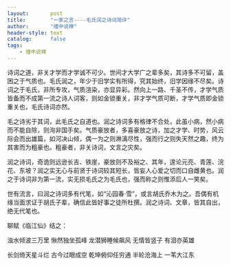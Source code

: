 ```yaml
---
layout:       post
title:        "一家之言----毛氏润之诗词简评"
author:       "缠中说禅"
header-style: text
catalog:      false
tags:
    - 缠中说禅
---
```


诗词之道，非关才学而才学诚不可少。世间才大学广之辈多矣，其诗多不可留，盖困之于气质也。毛氏润之，年少于旧学实有所得，究其始终，旧学因缘不尽矣。诗词之于毛氏，非所专攻，气质渲染，亦显异彩。然向上一路、千圣不传，才学气质皆备而不成第一流之诗人词客，则如金锁重关，非才学气质可断，才学气质即金锁重关也，毛氏诗词亦然。

毛之诗劣于其词，此毛氏之自道也。润之诗词多有格律不合处，此虽小病，然小病而不能自除，则洵非国手矣。气质豪放者，多喜豪放之诗，加之才学、时势，风云际会而出雄篇，如河决山倾，偶一为之则淋漓尽性，强而行之则失天然之趣，终为其害而为粗豪也。粗豪者，非关诗词，文言之灾矣。

润之诗词，奇诡则远逊长吉、铁崖，豪放则不及裕之、其年，遑论元亮、青莲、浣花、东坡？润之实无心与前贤于诗词较其短长，皆妄人心爱之切而口自雌黄也。润之于诗词非为第一流，实无损毛氏之为毛氏也，强而称之则惟添后人一笑矣。

世有流言，曰润之诗词多有代笔，如“沁园春·雪”，或言胡氏乔木为之。吾偶有机缘当面求证于胡氏子辈，确信此皆好事之徒所杜撰。润之诗词、文章，皆其自出，绝无代笔也。

聊赋《临江仙》结之：

浊水倾波三万里
愀然独坐孤峰
龙潜狮睡候飙风
无情皆竖子
有泪亦英雄

长剑倚天星斗烂
古今过眼成空
乾坤俯仰任穷通
半轮沧海上
一苇大江东
